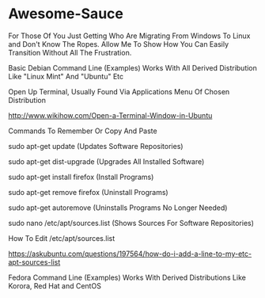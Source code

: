 # Awesome-Sauce

For Those Of You Just Getting Who Are Migrating From Windows To Linux and Don't Know The Ropes. Allow Me To Show How You Can Easily Transition Without All The Frustration. 

Basic Debian Command Line (Examples) Works With All Derived Distribution Like "Linux Mint" And "Ubuntu" Etc

Open Up Terminal, Usually Found Via Applications Menu Of Chosen Distribution

http://www.wikihow.com/Open-a-Terminal-Window-in-Ubuntu

Commands To Remember Or Copy And Paste 

sudo apt-get update (Updates Software Repositories)
 
sudo apt-get dist-upgrade (Upgrades All Installed Software)

sudo apt-get install firefox (Install Programs)

sudo apt-get remove firefox (Uninstall Programs)

sudo apt-get autoremove (Uninstalls Programs No Longer Needed)

sudo nano /etc/apt/sources.list (Shows Sources For Software Repositories)

How To Edit /etc/apt/sources.list

https://askubuntu.com/questions/197564/how-do-i-add-a-line-to-my-etc-apt-sources-list



Fedora Command Line (Examples) Works With Derived Distributions Like Korora, Red Hat and CentOS



